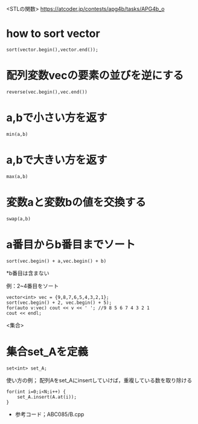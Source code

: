 <STLの関数>
<https://atcoder.jp/contests/apg4b/tasks/APG4b_o>
# how to sort vector
    sort(vector.begin(),vector.end());

# 配列変数vecの要素の並びを逆にする
    reverse(vec.begin(),vec.end())

# a,bで小さい方を返す
    min(a,b)

# a,bで大きい方を返す
    max(a,b)

# 変数aと変数bの値を交換する
    swap(a,b)

# a番目からb番目までソート
    sort(vec.begin() + a,vec.begin() + b) 

*b番目は含まない

例：2~4番目をソート

    vector<int> vec = {9,8,7,6,5,4,3,2,1};
    sort(vec.begin() + 2, vec.begin() + 5);
    for(auto v:vec) cout << v << ' '; //9 8 5 6 7 4 3 2 1
    cout << endl;

<集合>

# 集合set_Aを定義
    set<int> set_A;
使い方の例；
配列Aをset_Aにinsertしていけば，重複している数を取り除ける

    for(int i=0;i<N;i++) {
        set_A.insert(A.at(i));
    }
- 参考コード；ABC085/B.cpp

